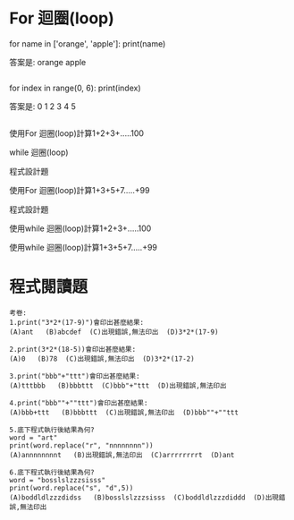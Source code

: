 





# For 迴圈(loop)
for name in ['orange', 'apple']:
	print(name)
  
  答案是:
orange
apple
  
 `````
 `````

for index in range(0, 6):
	print(index)
        
 答案是:
0
1
2
3
4
5 

````
```` 

使用For 迴圈(loop)計算1+2+3+.....100


while 迴圈(loop)


程式設計題


使用For 迴圈(loop)計算1+3+5+7.....+99



程式設計題



使用while 迴圈(loop)計算1+2+3+.....100




使用while 迴圈(loop)計算1+3+5+7.....+99




# 程式閱讀題
```
考卷:
1.print("3*2*(17-9)")會印出甚麼結果:
(A)ant   (B)abcdef  (C)出現錯誤,無法印出  (D)3*2*(17-9)

2.print(3*2*(18-5))會印出甚麼結果:
(A)0   (B)78  (C)出現錯誤,無法印出  (D)3*2*(17-2)

3.print("bbb"+"ttt")會印出甚麼結果:
(A)tttbbb   (B)bbbttt  (C)bbb"+"ttt  (D)出現錯誤,無法印出

4.print("bbb""+""ttt")會印出甚麼結果:
(A)bbb+ttt   (B)bbbttt  (C)出現錯誤,無法印出  (D)bbb""+""ttt

5.底下程式執行後結果為何?
word = "art"
print(word.replace("r", "nnnnnnnn"))
(A)annnnnnnnt   (B)出現錯誤,無法印出  (C)arrrrrrrrt  (D)ant

6.底下程式執行後結果為何?
word = "bosslslzzzsisss"
print(word.replace("s", "d",5))
(A)boddldlzzzdidss   (B)bosslslzzzsisss  (C)boddldlzzzdiddd  (D)出現錯誤,無法印出
